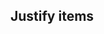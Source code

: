 ## Justify items

<!-- <values.justifyItems> -->
<!-- </values.justifyItems> -->


<!-- <variants.justifyItems> -->
<!-- </variants.justifyItems> -->
